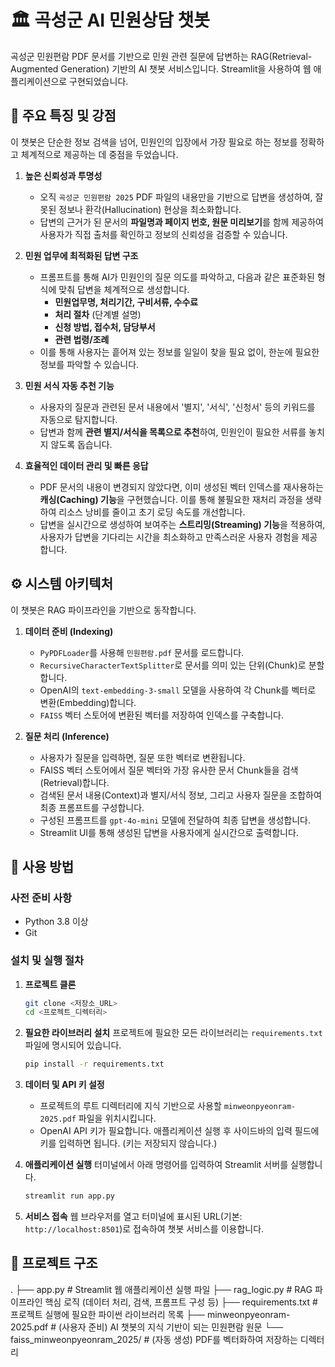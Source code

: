 # 🏛️ 곡성군 AI 민원상담 챗봇

곡성군 민원편람 PDF 문서를 기반으로 민원 관련 질문에 답변하는 RAG(Retrieval-Augmented Generation) 기반의 AI 챗봇 서비스입니다. 
Streamlit을 사용하여 웹 애플리케이션으로 구현되었습니다.

## 🌟 주요 특징 및 강점

이 챗봇은 단순한 정보 검색을 넘어, 민원인의 입장에서 가장 필요로 하는 정보를 정확하고 체계적으로 제공하는 데 중점을 두었습니다.

1.  **높은 신뢰성과 투명성**
    * 오직 `곡성군 민원편람 2025` PDF 파일의 내용만을 기반으로 답변을 생성하여, 잘못된 정보나 환각(Hallucination) 현상을 최소화합니다.
    * 답변의 근거가 된 문서의 **파일명과 페이지 번호, 원문 미리보기**를 함께 제공하여 사용자가 직접 출처를 확인하고 정보의 신뢰성을 검증할 수 있습니다.

2.  **민원 업무에 최적화된 답변 구조**
    * 프롬프트를 통해 AI가 민원인의 질문 의도를 파악하고, 다음과 같은 표준화된 형식에 맞춰 답변을 체계적으로 생성합니다.
        * **민원업무명, 처리기간, 구비서류, 수수료**
        * **처리 절차** (단계별 설명)
        * **신청 방법, 접수처, 담당부서**
        * **관련 법령/조례**
    * 이를 통해 사용자는 흩어져 있는 정보를 일일이 찾을 필요 없이, 한눈에 필요한 정보를 파악할 수 있습니다.

3.  **민원 서식 자동 추천 기능**
    * 사용자의 질문과 관련된 문서 내용에서 '별지', '서식', '신청서' 등의 키워드를 자동으로 탐지합니다.
    * 답변과 함께 **관련 별지/서식을 목록으로 추천**하여, 민원인이 필요한 서류를 놓치지 않도록 돕습니다.

4.  **효율적인 데이터 관리 및 빠른 응답**
    * PDF 문서의 내용이 변경되지 않았다면, 이미 생성된 벡터 인덱스를 재사용하는 **캐싱(Caching) 기능**을 구현했습니다. 이를 통해 불필요한 재처리 과정을 생략하여 리소스 낭비를 줄이고 초기 로딩 속도를 개선합니다.
    * 답변을 실시간으로 생성하여 보여주는 **스트리밍(Streaming) 기능**을 적용하여, 사용자가 답변을 기다리는 시간을 최소화하고 만족스러운 사용자 경험을 제공합니다.

## ⚙️ 시스템 아키텍처

이 챗봇은 RAG 파이프라인을 기반으로 동작합니다.

1.  **데이터 준비 (Indexing)**
    * `PyPDFLoader`를 사용해 `민원편람.pdf` 문서를 로드합니다.
    * `RecursiveCharacterTextSplitter`로 문서를 의미 있는 단위(Chunk)로 분할합니다.
    * OpenAI의 `text-embedding-3-small` 모델을 사용하여 각 Chunk를 벡터로 변환(Embedding)합니다.
    * `FAISS` 벡터 스토어에 변환된 벡터를 저장하여 인덱스를 구축합니다.

2.  **질문 처리 (Inference)**
    * 사용자가 질문을 입력하면, 질문 또한 벡터로 변환됩니다.
    * FAISS 벡터 스토어에서 질문 벡터와 가장 유사한 문서 Chunk들을 검색(Retrieval)합니다.
    * 검색된 문서 내용(Context)과 별지/서식 정보, 그리고 사용자 질문을 조합하여 최종 프롬프트를 구성합니다.
    * 구성된 프롬프트를 `gpt-4o-mini` 모델에 전달하여 최종 답변을 생성합니다.
    * Streamlit UI를 통해 생성된 답변을 사용자에게 실시간으로 출력합니다.

## 🚀 사용 방법

### 사전 준비 사항

* Python 3.8 이상
* Git

### 설치 및 실행 절차

1.  **프로젝트 클론**
    ```bash
    git clone <저장소_URL>
    cd <프로젝트_디렉터리>
    ```

2.  **필요한 라이브러리 설치**
    프로젝트에 필요한 모든 라이브러리는 `requirements.txt` 파일에 명시되어 있습니다.
    ```bash
    pip install -r requirements.txt
    ```

3.  **데이터 및 API 키 설정**
    * 프로젝트의 루트 디렉터리에 지식 기반으로 사용할 `minweonpyeonram-2025.pdf` 파일을 위치시킵니다.
    * OpenAI API 키가 필요합니다. 애플리케이션 실행 후 사이드바의 입력 필드에 키를 입력하면 됩니다. (키는 저장되지 않습니다.)

4.  **애플리케이션 실행**
    터미널에서 아래 명령어를 입력하여 Streamlit 서버를 실행합니다.
    ```bash
    streamlit run app.py
    ```

5.  **서비스 접속**
    웹 브라우저를 열고 터미널에 표시된 URL(기본: `http://localhost:8501`)로 접속하여 챗봇 서비스를 이용합니다.

## 📂 프로젝트 구조
.
├── app.py                  # Streamlit 웹 애플리케이션 실행 파일
├── rag_logic.py            # RAG 파이프라인 핵심 로직 (데이터 처리, 검색, 프롬프트 구성 등)
├── requirements.txt        # 프로젝트 실행에 필요한 파이썬 라이브러리 목록
├── minweonpyeonram-2025.pdf  # (사용자 준비) AI 챗봇의 지식 기반이 되는 민원편람 원문
└── faiss_minweonpyeonram_2025/ # (자동 생성) PDF를 벡터화하여 저장하는 디렉터리
